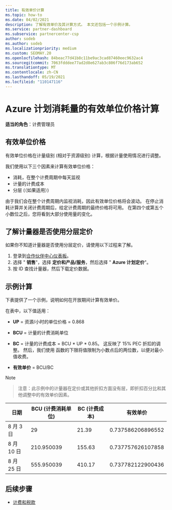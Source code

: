 ```yaml
---
title: 有效单价计算
ms.topic: how-to
ms.date: 04/02/2021
description: 了解有效单价及其计算方式。 本文还包括一个示例计算。
ms.service: partner-dashboard
ms.subservice: partnercenter-csp
author: sodeb
ms.author: sodeb
ms.localizationpriority: medium
ms.custom: SEOMAY.20
ms.openlocfilehash: 84beac77d41b8c11be9ac3cad87460eec9632ac4
ms.sourcegitcommit: 7063fdddee77ad2d8e627ab3c806f76d173ab652
ms.translationtype: MT
ms.contentlocale: zh-CN
ms.lasthandoff: 05/19/2021
ms.locfileid: "110147116"
---
```

# <a name="effective-unit-price-calculation-for-azure-plan-consumption"></a>Azure 计划消耗量的有效单位价格计算

**适当的角色**：计费管理员

## <a name="the-effective-unit-price"></a>有效单位价格

有效单位价格在计量级别 (相对于资源级别) 计算，根据计量使用情况进行调整。

我们使用以下三个因素来计算有效单位价格：

- 消耗，在整个计费周期中每天监视
- 计量的计费成本
- 分层 (（如果适用）) 

由于我们会在整个计费周期内监视消耗，因此有效单位价格将会波动。 在停止消耗计算并关闭计费周期后，给定计费周期的最终价格将可用。 在第四个或第五个小数位之后，您将看到大部分使用量的变化。

## <a name="find-out-whether-your-meter-uses-tiered-pricing"></a>了解计量器是否使用分层定价

如果你不知道计量器是否使用分层定价，请使用以下过程来了解。 

1. 登录到[合作伙伴中心仪表板](https://partner.microsoft.com/dashboard/)。
2. 选择 " **销售**"，选择 **定价和产品/服务**，然后选择 " **Azure 计划定价**"。
3. 按 ID 查找计量器，然后下载定价数据。 

## <a name="sample-calculation"></a>示例计算

下表提供了一个示例，说明如何在开放期间计算有效单价。

在表中，以下值适用： 

- **UP** = 资源/小时的单位价格 = 0.868

- **BCU** = 计量的计费消耗单位

- **BC** = 计量的计费成本 = BCU * UP * 0.85。 这反映了 15% PEC 折扣的调整。 然后，我们使用 函数的下限将值限制为小数点后的两位数，以便对最小值收费。 

- **有效单价** = BCU/BC

>[!NOTE]

>注意：此示例中的计量器在定价或其他折扣方面没有层，即折扣百分比和其他调整中的有效单价因素。


| 日期 | BCU (计费消耗单位)  | BC (计费成本)  | 有效单价 |
| ------ | ----------- | ----------- | ----------- |  
| 8 月 3 日 | 29 | 21.39 | 0.737586206896552 |
| 8 月 10 日 | 210.950039 | 155.63 | 0.737757626107858 |
| 8 月 25 日 | 555.950039 | 410.17 | 0.737782122900436 |

## <a name="next-steps"></a>后续步骤

- [计费和税款](billing.md)
